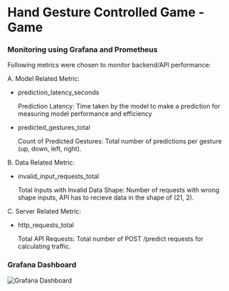 # Hand Gesture Controlled Game - Game

### Monitoring using Grafana and Prometheus
Following metrics were chosen to monitor backend/API performance:

A. Model Related Metric:
- prediction_latency_seconds

  Prediction Latency: Time taken by the model to make a prediction for measuring model performance and efficiency

- predicted_gestures_total

  Count of Predicted Gestures: Total number of predictions per gesture (up, down, left, right).

B. Data Related Metric:
- invalid_input_requests_total

  Total Inputs with Invalid Data Shape: Number of requests with wrong shape inputs, API has to recieve data in the shape of (21, 2).

C. Server Related Metric:
- http_requests_total

  Total API Requests: Total number of POST /predict requests for calculating traffic.

### Grafana Dashboard
![Grafana Dashboard](https://github.com/user-attachments/assets/846e4c30-e680-4191-b6db-ff082fb56154)
